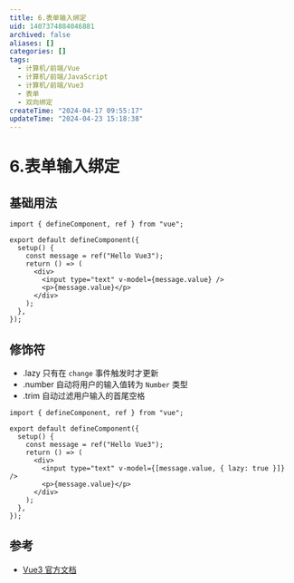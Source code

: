 ```yaml
---
title: 6.表单输入绑定
uid: 1407374884046881
archived: false
aliases: []
categories: []
tags:
  - 计算机/前端/Vue
  - 计算机/前端/JavaScript
  - 计算机/前端/Vue3
  - 表单
  - 双向绑定
createTime: "2024-04-17 09:55:17"
updateTime: "2024-04-23 15:18:38"
---
```


# 6.表单输入绑定

## 基础用法

```tsx
import { defineComponent, ref } from "vue";

export default defineComponent({
  setup() {
    const message = ref("Hello Vue3");
    return () => (
      <div>
        <input type="text" v-model={message.value} />
        <p>{message.value}</p>
      </div>
    );
  },
});
```

## 修饰符

- .lazy 只有在 `change` 事件触发时才更新
- .number 自动将用户的输入值转为 `Number` 类型
- .trim 自动过滤用户输入的首尾空格

```tsx
import { defineComponent, ref } from "vue";

export default defineComponent({
  setup() {
    const message = ref("Hello Vue3");
    return () => (
      <div>
        <input type="text" v-model={[message.value, { lazy: true }]} />
        <p>{message.value}</p>
      </div>
    );
  },
});
```

## 参考

- [Vue3 官方文档](https://v3.cn.vuejs.org/guide/forms.html)
